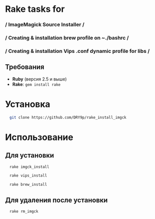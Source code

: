 # Rake tasks for 
### / ImageMagick Source Installer /
### / Creating & installation brew profile on ~./bashrc /
### / Creating & installation Vips .conf dynamic profile for libs /

## Требования

- **Ruby** (версия 2.5 и выше)
- **Rake**: `gem install rake`

# Установка
```bash
  git clone https://github.com/DRY9p/rake_install_imgck
```
# Использование

## Для установки
```bash
  rake imgck_install
```
```bash
  rake vips_install
```
```bash
  rake brew_install
```

## Для удаления после установки
```bash
  rake rm_imgck
```

